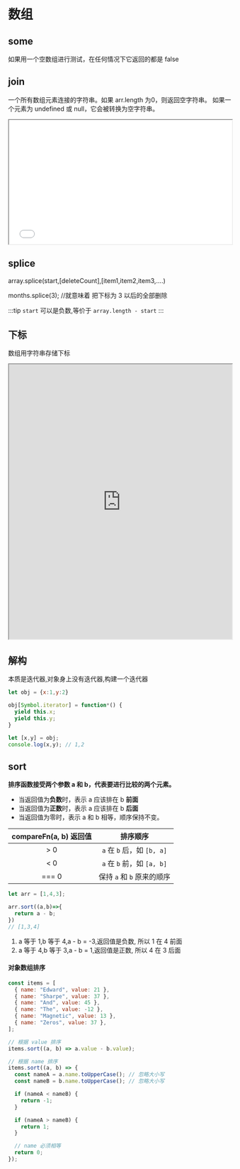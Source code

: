 # 数组

## some
如果用一个空数组进行测试，在任何情况下它返回的都是 false

## join
一个所有数组元素连接的字符串。如果 arr.length 为0，则返回空字符串。
如果一个元素为 undefined 或 null，它会被转换为空字符串。


<iframe
  height="280"
  width="100%"
  frameborder="1"
  src="//unpkg.com/javascript-playgrounds@^1.0.0/public/index.html?#data=%7B%22code%22%3A%22var%20a%20%3D%20%5B'Wind'%2C%20'Rain'%2C%20'Fire'%2Cundefined%2C'12'%5D%3B%5Cn%20%20a%20%3D%20a.join()%3Bconsole.log(a)%22%7D"
></iframe>

## splice

array.splice(start,[deleteCount],[item1,item2,item3,....)

months.splice(3); //就意味着 把下标为 3 以后的全部删除

:::tip
  `start` 可以是负数,等价于 `array.length - start`
:::

## 下标
数组用字符串存储下标
<iframe 
  height="620"
  width="100%"
  frameborder="1"
  src="https://unpkg.com/javascript-playgrounds@1.2.3/public/index.html#data=%7B%22code%22%3A%22let%20a%20%3D%20new%20Array()%3B%5Cna%5B0%5D%20%3D%201%3B%5Cna%5B%5C%220%5C%22%5D%20%3D%202%3B%5Cna%5B0%5D%2B%2B%3B%5Cn%5Cnconsole.log(a%5B0%5D)%3B%5Cnconsole.log(a%5B%5C%220%5C%22%5D)%3B%5Cn%5Cnlet%20arr%20%3D%5B0%2C1%2C2%5D%3B%5Cn%5Cn%5Cnlet%20obj%20%3D%20%5B%5D%3B%5Cnlet%20key%20%3D%20%7Ba%3A1%7D%3B%5Cnobj%5Bkey%5D%20%3D%20%5C%22value%5C%22%3B%5Cn%5Cnconsole.log(obj%5B%5C%22%5Bobject%20Object%5D%5C%22%5D%20)%5Cn%5Cnlet%20a1%20%3D%20%5B1%2C2%2C3%5D%3B%5Cn%5Cnfor(let%20k%20in%20a1)%7B%5Cn%20%20console.log(typeof%20k)%5Cn%7D%5Cn%22%7D">
</iframe>

## 解构
<blue>本质是迭代器</blue>,对象身上没有迭代器,构建一个迭代器

```js 
let obj = {x:1,y:2}

obj[Symbol.iterator] = function*() {
  yield this.x;
  yield this.y;
}

let [x,y] = obj;
console.log(x,y); // 1,2
```

## sort
**排序函数接受两个参数 a 和 b，代表要进行比较的两个元素。**

- 当返回值为**负数**时，表示 a 应该排在 b **前面**
- 当返回值为**正数**时，表示 a 应该排在 b **后面**
- 当返回值为零时，表示 a 和 b 相等，顺序保持不变。

| compareFn(a, b) 返回值 | 排序顺序 |
| :---: | :---: |
| > 0 | `a` 在 `b` 后，如 `[b, a]` |
| < 0 | `a` 在 `b` 前，如 `[a, b]` |
| === 0 | 保持 `a` 和 `b` 原来的顺序 |



```js
let arr = [1,4,3];

arr.sort((a,b)=>{
  return a - b;
})
// [1,3,4]
```
1. a 等于 1,b 等于 4,a - b = -3,返回值是负数, 所以 1 在 4 前面
2. a 等于 4,b 等于 3,a - b = 1,返回值是正数, 所以 4 在 3 后面

#### 对象数组排序
```js
const items = [
  { name: "Edward", value: 21 },
  { name: "Sharpe", value: 37 },
  { name: "And", value: 45 },
  { name: "The", value: -12 },
  { name: "Magnetic", value: 13 },
  { name: "Zeros", value: 37 },
];

// 根据 value 排序
items.sort((a, b) => a.value - b.value);

// 根据 name 排序
items.sort((a, b) => {
  const nameA = a.name.toUpperCase(); // 忽略大小写
  const nameB = b.name.toUpperCase(); // 忽略大小写

  if (nameA < nameB) {
    return -1;
  }

  if (nameA > nameB) {
    return 1;
  }

  // name 必须相等
  return 0;
});

```